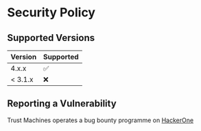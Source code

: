 # Security Policy

## Supported Versions

| Version | Supported          |
| ------- | ------------------ |
| 4.x.x   | :white_check_mark: |
| < 3.1.x | :x:                |

## Reporting a Vulnerability

Trust Machines operates a bug bounty programme on [HackerOne](https://hackerone.com/trustmachines)
